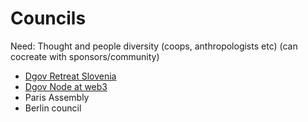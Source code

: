 # Councils

Need: Thought and people diversity \(coops, anthropologists etc\) \(can cocreate with sponsors/community\)

* [Dgov Retreat Slovenia](https://forum.dgov.foundation/t/dgov-retreat-slovenia/69)
* [Dgov Node at web3](https://forum.dgov.foundation/t/web-3-summit-dgov-node/63)
* Paris Assembly
* Berlin council

